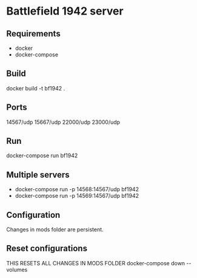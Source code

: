 # Battlefield 1942 server

## Requirements
 - docker
 - docker-compose

## Build
docker build -t bf1942 .

## Ports
14567/udp 15667/udp 22000/udp 23000/udp

## Run
docker-compose run bf1942

## Multiple servers
 - docker-compose run -p 14568:14567/udp bf1942
 - docker-compose run -p 14569:14567/udp bf1942

## Configuration
Changes in mods folder are persistent.

## Reset configurations
THIS RESETS ALL CHANGES IN MODS FOLDER
docker-compose down --volumes
